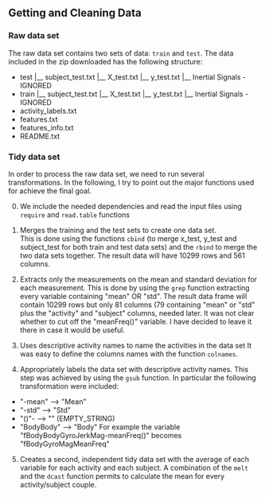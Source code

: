 ## Getting and Cleaning Data

### Raw data set

The raw data set contains two sets of data: ```train``` and ```test```. The data included in the zip downloaded has the following structure:

- test
  |__ subject_test.txt
  |__ X_test.txt
  |__ y_test.txt
  |__ Inertial Signals - IGNORED 
- train
  |__ subject_test.txt
  |__ X_test.txt
  |__ y_test.txt
  |__ Inertial Signals - IGNORED 
- activity_labels.txt
- features.txt
- features_info.txt
- README.txt

### Tidy data set

In order to process the raw data set, we need to run several transformations. In the following, I try to point out the major functions used for achieve the final goal.


0. We include the needed dependencies and read the input files using ```require``` and ```read.table``` functions

1. Merges the training and the test sets to create one data set.  
This is done using the functions ```cbind``` (to merge x_test, y_test and subject_test for both train and test data sets) and the ```rbind``` to merge the two data sets together.
The result data will have 10299 rows and 561 columns.

2. Extracts only the measurements on the mean and standard deviation for each measurement. 
This is done by using the ```grep``` function extracting every variable containing "mean" OR "std". The result data frame will contain 10299 rows but only 81 columns (79 containing "mean" or "std" plus the "activity" and "subject" columns, needed later.
It was not clear whether to cut off the "meanFreq()" variable. I have decided to leave it there in case it would be useful.

3. Uses descriptive activity names to name the activities in the data set
It was easy to define the columns names with the function ```colnames```.

4. Appropriately labels the data set with descriptive activity names.
This step was achieved by using the ```gsub``` function. In particular the following transformation were included:
* "-mean" --> "Mean"
* "-std" --> "Std"
* "()"- --> "" (EMPTY_STRING)
* "BodyBody" --> "Body"
For example the variable "fBodyBodyGyroJerkMag-meanFreq()" becomes "fBodyGyroMagMeanFreq"

5. Creates a second, independent tidy data set with the average of each variable for each activity and each subject.
A combination of the ```melt``` and the ```dcast``` function permits to calculate the mean for every activity/subject couple. 
